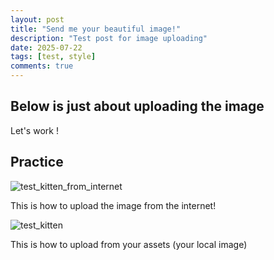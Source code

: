 ```yaml
---
layout: post
title: "Send me your beautiful image!"
description: "Test post for image uploading"
date: 2025-07-22
tags: [test, style]
comments: true
---
```


Below is just about uploading the image
---
Let's work !


## Practice

![test_kitten_from_internet](https://www.google.com/imgres?q=m%C3%A8o%20ngu&imgurl=https%3A%2F%2Fdunlopillokhuyenmai.com%2Fmedia%2Fnews%2F0504_ngu-voi-meo3.jpg&imgrefurl=https%3A%2F%2Fdunlopillokhuyenmai.com%2Fngu-voi-meo.html&docid=YSuL0G2fQKLGxM&tbnid=kTLZNTumRdI3cM&vet=12ahUKEwiuzO-A-8-OAxWLla8BHaMJEnkQM3oECDoQAA..i&w=600&h=337&hcb=2&ved=2ahUKEwiuzO-A-8-OAxWLla8BHaMJEnkQM3oECDoQAA)


This is how to upload the image from the internet!

![test_kitten](https://junhee-lee233.github.io/paper-jekyll-theme/assets/images/test_kitten.jpeg)

This is how to upload from your assets (your local image)

